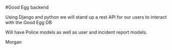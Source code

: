 #Good Egg backend

Using Django and python we will stand up a rest API for our users to interact with the Good Egg DB

Will have Police models as well as user and incident report models.

Morgan
